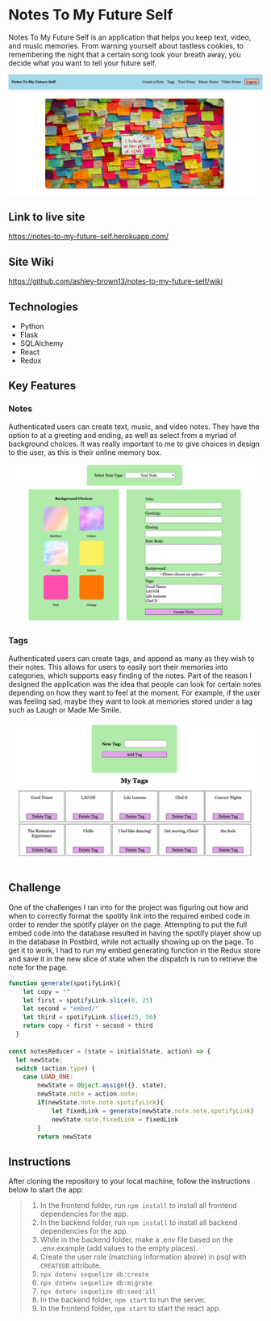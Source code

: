 # Notes To My Future Self

Notes To My Future Self is an application that helps you keep text, video, and music memories. From warning yourself about tastless cookies, to remembering the night that a certain song took your breath away, you decide what you want to tell your future self.

![Home Page](https://github.com/ashley-brown13/notes-to-my-future-self/blob/main/react-app/public/images/SplashPageTop.png)

## Link to live site
https://notes-to-my-future-self.herokuapp.com/

## Site Wiki
https://github.com/ashley-brown13/notes-to-my-future-self/wiki

## Technologies
* Python
* Flask
* SQLAlchemy
* React
* Redux

## Key Features

### Notes

Authenticated users can create text, music, and video notes. They have the option to at a greeting and ending, as well as select from a myriad of background choices. It was really important to me to give choices in design to the user, as this is their online memory box.

![Note Creation Page](https://github.com/ashley-brown13/notes-to-my-future-self/blob/main/react-app/public/images/NoteCreation.png)

### Tags

Authenticated users can create tags, and append as many as they wish to their notes. This allows for users to easily sort their memories into categories, which supports easy finding of the notes. Part of the reason I designed the application was the idea that people can look for certain notes depending on how they want to feel at the moment. For example, if the user was feeling sad, maybe they want to look at memories stored under a tag such as Laugh or Made Me Smile.

![Tags](https://github.com/ashley-brown13/notes-to-my-future-self/blob/main/react-app/public/images/Tags.png)

## Challenge

One of the challenges I ran into for the project was figuring out how and when to correctly format the spotify link into the required embed code in order to render the spotify player on the page. Attempting to put the full embed code into the database resulted in having the spotify player show up in the database in Postbird, while not actually showing up on the page. To get it to work, I had to run my embed generating function in the Redux store and save it in the new slice of state when the dispatch is run to retrieve the note for the page.

```js
function generate(spotifyLink){
    let copy = ""
    let first = spotifyLink.slice(0, 25)
    let second = "embed/"
    let third = spotifyLink.slice(25, 56)
    return copy + first + second + third
  }

const notesReducer = (state = initialState, action) => {
  let newState;
  switch (action.type) {
    case LOAD_ONE:
        newState = Object.assign({}, state);
        newState.note = action.note;
        if(newState.note.note.spotifyLink){
            let fixedLink = generate(newState.note.note.spotifyLink)
            newState.note.fixedLink = fixedLink
        }
        return newState
```

## Instructions
After cloning the repository to your local machine, follow the instructions below to start the app:

>1. In the frontend folder, run `npm install` to install all frontend dependencies for the app.
>2. In the backend folder, run `npm install` to install all backend dependencies for the app.
>3. While in the backend folder, make a .env file based on the .env.example (add values to the empty places).
>4. Create the user role (matching information above) in psql with `CREATEDB` attribute.
>5. `npx dotenv sequelize db:create`
>6. `npx dotenv sequelize db:migrate`
>7. `npx dotenv sequelize db:seed:all`
>8. In the backend folder, `npm start` to run the server.
>9. In the frontend folder, `npm start` to start the react app.
